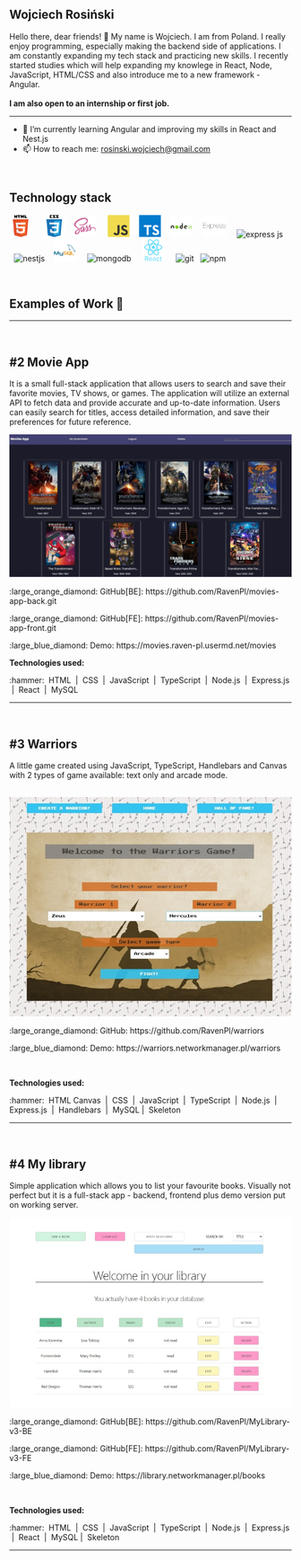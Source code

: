 ## Wojciech Rosiński
Hello there, dear friends! 👋 My name is Wojciech. I am from Poland. I really enjoy programming, especially making the backend side of applications. I am constantly expanding my tech stack and practicing new skills. I recently started studies which will help expanding my knowlege in React, Node, JavaScript, HTML/CSS and also introduce me to a new framework - Angular. <br/>
<br/>
**I am also open to an internship or first job.**
<hr/>

- 🌱 I’m currently learning Angular and improving my skills in React and Nest.js
- 📫 How to reach me: rosinski.wojciech@gmail.com
<br/>

## Technology stack
<p align="left">
<img src="https://raw.githubusercontent.com/devicons/devicon/master/icons/html5/html5-original-wordmark.svg" alt="html5" width="40" height="40"/> &nbsp; &nbsp;
<img src="https://raw.githubusercontent.com/devicons/devicon/master/icons/css3/css3-original-wordmark.svg" alt="css3" width="40" height="40"/> &nbsp;&nbsp;
<img src="https://raw.githubusercontent.com/devicons/devicon/master/icons/sass/sass-original.svg" alt="sass" width="40" height="40"/> &nbsp; &nbsp;
<img src="https://raw.githubusercontent.com/devicons/devicon/master/icons/javascript/javascript-original.svg" alt="javascript" width="40" height="40"/> &nbsp;&nbsp;
<img src="https://raw.githubusercontent.com/devicons/devicon/master/icons/typescript/typescript-original.svg" alt="typescript" width="40" height="40"/> &nbsp;&nbsp;
<img src="https://raw.githubusercontent.com/devicons/devicon/master/icons/nodejs/nodejs-original-wordmark.svg" alt="nodejs" width="40" height="40"/> &nbsp; &nbsp;
<img src="https://raw.githubusercontent.com/github/explore/80688e429a7d4ef2fca1e82350fe8e3517d3494d/topics/express/express.png" alt="express js" height="40"/> &nbsp; &nbsp;
<img src="https://www.vectorlogo.zone/logos/handlebarsjs/handlebarsjs-ar21.svg" alt="express js" height="40"/> &nbsp; &nbsp;
<img src="https://www.vectorlogo.zone/logos/nestjs/nestjs-icon.svg" alt="nestjs" width="40" height="40"/>  &nbsp;&nbsp;
<img src="https://raw.githubusercontent.com/devicons/devicon/master/icons/mysql/mysql-original-wordmark.svg" alt="mysql" width="40" height="40"/> &nbsp; &nbsp;
<img src="https://www.svgrepo.com/show/331488/mongodb.svg" alt="mongodb" width="40" height="40"/> &nbsp; &nbsp;
<img src="https://raw.githubusercontent.com/devicons/devicon/master/icons/react/react-original-wordmark.svg" alt="react" width="40" height="40"/> &nbsp; &nbsp;
<img src="https://www.vectorlogo.zone/logos/git-scm/git-scm-icon.svg" alt="git" width="40" height="40"/>&nbsp;&nbsp;
<img src="https://www.vectorlogo.zone/logos/npmjs/npmjs-ar21.svg" alt="npm" width="40" height="40"/>&nbsp;&nbsp;
</p>
<br/>

## Examples of Work :briefcase:

<hr/>
<br/>

## #2 Movie App

<p>It is a small full-stack application that allows users to search and save their favorite movies, TV shows, or games. The application will utilize an external API to fetch data and provide accurate and up-to-date information. Users can easily search for titles, access detailed information, and save their preferences for future reference.</p>

<img src="main_view.jpg" />
<p> :large_orange_diamond: GitHub[BE]: https://github.com/RavenPl/movies-app-back.git</p>
<p> :large_orange_diamond: GitHub[FE]: https://github.com/RavenPl/movies-app-front.git</p>
<p> :large_blue_diamond: Demo: https://movies.raven-pl.usermd.net/movies</p>

**Technologies used:**

<p>:hammer:&nbsp HTML &nbsp|&nbsp CSS &nbsp|&nbsp JavaScript &nbsp|&nbsp TypeScript &nbsp|&nbsp Node.js &nbsp|&nbsp Express.js &nbsp|&nbsp React &nbsp|&nbsp MySQL&nbsp <p>
  
<hr/>
<br/>

## #3 Warriors

<p>A little game created using JavaScript, TypeScript, Handlebars and Canvas with 2 types of game available: text only and arcade mode. </p> <br/>
<img src="home.jpg" />
<p> :large_orange_diamond: GitHub: https://github.com/RavenPl/warriors</p>
<p> :large_blue_diamond: Demo: https://warriors.networkmanager.pl/warriors</p>
<br/>

**Technologies used:**

<p>:hammer:&nbsp HTML Canvas &nbsp|&nbsp CSS &nbsp|&nbsp JavaScript &nbsp|&nbsp TypeScript &nbsp|&nbsp Node.js &nbsp|&nbsp Express.js &nbsp|&nbsp Handlebars &nbsp|&nbsp MySQL&nbsp|&nbsp Skeleton <p>

<hr/>
<br/>

## #4 My library 

<p>Simple application which allows you to list your favourite books. Visually not perfect but it is a full-stack app - backend, frontend plus demo version put on working server.</p>
<img src="mainView.jpg" />
<p> :large_orange_diamond: GitHub[BE]: https://github.com/RavenPl/MyLibrary-v3-BE</p>
<p> :large_orange_diamond: GitHub[FE]: https://github.com/RavenPl/MyLibrary-v3-FE</p>
<p> :large_blue_diamond: Demo: https://library.networkmanager.pl/books</p>
<br/>

**Technologies used:**

<p>:hammer:&nbsp HTML &nbsp|&nbsp CSS &nbsp|&nbsp JavaScript &nbsp|&nbsp TypeScript &nbsp|&nbsp Node.js &nbsp|&nbsp Express.js &nbsp|&nbsp React &nbsp|&nbsp MySQL&nbsp|&nbsp Skeleton <p>
<hr/>
